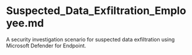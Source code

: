 # Suspected_Data_Exfiltration_Employee.md
A security investigation scenario for suspected data exfiltration using Microsoft Defender for Endpoint.
